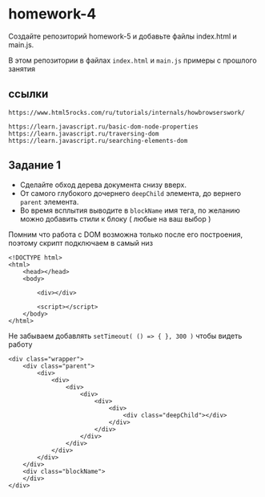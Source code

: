 # homework-4

Создайте репозиторий homework-5 и добавьте файлы index.html и main.js.


В этом репозитории в файлах `index.html` и `main.js` примеры с прошлого занятия


## ссылки 
```
https://www.html5rocks.com/ru/tutorials/internals/howbrowserswork/

https://learn.javascript.ru/basic-dom-node-properties
https://learn.javascript.ru/traversing-dom
https://learn.javascript.ru/searching-elements-dom
```


## Задание 1

* Сделайте обход дерева документа снизу вверх. 
* От самого глубокого дочернего `deepChild` элемента, до вернего `parent` элемента.
* Во время всплытия выводите в `blockName` имя тега, по желанию можно добавить стили к блоку ( любые на ваш выбор )

Помним что работа с DOM возможна только после его построения, поэтому скрипт подключаем в самый низ <body>

```
<!DOCTYPE html>
<html>
    <head></head>
    <body>

        <div></div>

        <script></script>
    </body>
</html>
```


Не забываем добавлять `setTimeout( () => { }, 300 )` чтобы видеть работу

```
<div class="wrapper">
    <div class="parent">
        <div>
            <div>
                <div>
                    <div>
                        <div>
                            <div>
                                <div class="deepChild"></div>
                            </div>
                        </div>
                    </div>
                </div>
            </div>
        </div>
    </div>
    <div class="blockName">
    </div>
</div>
```